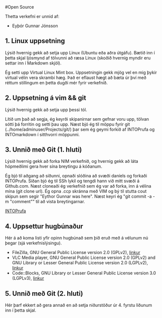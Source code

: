 #Open Source

Thetta verkefni er unnid af:
+ Eyþór Gunnar Jónsson

## 1. Linux uppsetning

Lýsið hvernig gekk að setja upp Linux (Ubuntu eða aðra útgáfu). Bætið inn í þetta skjal ljósmynd af tölvunni að ræsa Linux (skoðið hvernig myndir eru settar inn í Markdown skjöl).

Ég setti upp Virtual Linux Mint box. Uppsetningin gekk mjög vel en mig þykir virtual vélin vera skrambi hæg. Það er eflaust hægt að bæta úr því með réttum stillingum en þetta dugði mér fyrir verkefnið.

## 2. Uppsetning á vim && git

Lýsið hvernig gekk að setja upp þessi tól.

Lítið um það að segja, ég keyrði skipanirnar sem gefnar voru upp, tölvan sótti þá forritin og setti þau upp. Næst bjó ég til möppu fyrir git (../home/adminuser/Projects/git/) þar sem ég geymi forkið af INTOPrufa og INTOmarkdown í sitthvorri möppunni.

## 3. Unnið með Git (1. hluti)

Lýsið hvernig gekk að forka NIM verkefnið, og hvernig gekk að láta hópmeðlimi gera hver sína breytingu á kóðanum.

Ég bjó til aðgang að síðunni, opnaði slóðina að svæði daníels og forkaði INTOPrufa. Síðan bjó ég til SSh lykil og tengdi hann við mitt svæði á Github.com. Næst cloneaði ég verkefnið sem ég var að forka, inn á vélina mína (git clone url). Ég opna .ccp skránna með VIM og bý til stutta cout skipun sem segir "Eythor Gunnar was here". Næst keyri ég "git commit -a -m "comment"" til að vista breytingarnar.

[INTOPrufa](https://github.com/EythorGunnar/INTOPrufa/blob/master/NIM.cpp)

## 4. Uppsettur hugbúnaður

Hér á að koma listi yfir opinn hugbúnað sem þið eruð með á vélunum nú þegar (sjá verkefnislýsingu).

+ FileZilla, GNU General Public License version 2.0 (GPLv2), [linkur](http://sourceforge.net/projects/filezilla/?source=frontpage&position=1)
+ VLC Media player, GNU General Public License version 2.0 (GPLv2) and GNU Library or Lesser General Public License version 2.0 (LGPLv2), [linkur]( http://sourceforge.net/projects/vlc/?source=directory)
+ Code::Blocks, GNU Library or Lesser General Public License version 3.0 (LGPLv3), [linkur](http://sourceforge.net/projects/codeblocks/?source=directory)

## 5. Unnið með Git (2. hluti)

Hér þarf ekkert að gera annað en að setja niðurstöður úr 4. fyrstu liðunum inn í þetta skjal.
